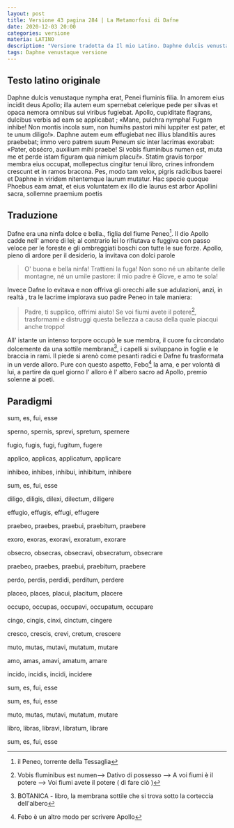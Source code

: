 ```yaml
---
layout: post
title: Versione 43 pagina 284 | La Metamorfosi di Dafne
date: 2020-12-03 20:00
categories: versione
materia: LATINO
description: "Versione tradotta da Il mio Latino. Daphne dulcis venustaque nympha erat, Penei fluminis filia. "
tags: Daphne venustaque versione
---
```

## Testo latino originale

Daphne dulcis venustaque nympha erat, Penei fluminis filia. In amorem eius incidit deus Apollo; illa autem eum spernebat celerique pede per silvas et opaca nemora omnibus sui viribus fugiebat. Apollo, cupiditate flagrans, dulcibus verbis ad eam se applicabat ; «Mane, pulchra nympha! Fugam inhibe! Non montis incola sum, non humihs pastori mihi luppiter est pater, et te unum diligo!». Daphne autem eum effugiebat nec illius blanditiis aures praebebat; immo vero patrem suum Peneum sic inter lacrimas exorabat: «Pater, obsécro, auxilium mihi praebe! Si  vobis fluminibus numen est, muta me et perde istam figuram qua nimium placui!». Statim gravis torpor membra eius occupat, mollepectus cingìtur tenui libro, crines infrondem crescunt et in ramos bracona. Pes, modo tam velox, pigris radicibus baerei et Daphne in viridem nitentemque laurum mutatur. Hac specie quoque Phoebus eam amat, et eius voluntatem ex illo die  laurus est arbor Apollini sacra, sollemne praemium poetis

## Traduzione

Dafne era una ninfa dolce e bella., figlia del fiume Peneo[^1]. Il dio Apollo cadde nell' amore di lei; al contrario lei lo rifiutava e fuggiva con passo veloce per le foreste e gli ombreggiati boschi con tutte le sue forze. Apollo, pieno di ardore per il desiderio, la invitava con dolci parole

> O' buona e bella ninfa! Trattieni la fuga! Non sono né un abitante delle montagne, né un umile pastore: il mio padre è Giove, e amo te sola!

Invece Dafne lo evitava e non offriva gli orecchi alle sue adulazioni, anzi, in realtà , tra le lacrime implorava suo padre Peneo in tale maniera:

>Padre, ti supplico, offrimi aiuto! Se voi fiumi avete il potere[^2], trasformami e distruggi questa bellezza a causa della quale piacqui anche troppo!

All' istante un intenso torpore occupò le sue membra, il cuore fu circondato dolcemente da una sottile membrana[^3], i capelli si sviluppano in foglie e le braccia in rami. Il piede si arenò 
come pesanti radici e Dafne fu trasformata in un verde alloro.   Pure con questo aspetto, Febo[^4] la ama, e per volontà di lui, a partire da quel giorno l' alloro è l' albero sacro ad Apollo, premio solenne ai poeti.

## Paradigmi

sum, es, fui, esse

sperno, spernis, sprevi, spretum, spernere

fugio, fugis, fugi, fugitum, fugere

applico, applicas, applicatum, applicare

inhibeo, inhibes, inhibui, inhibitum, inhibere

sum, es, fui, esse

diligo, diligis, dilexi, dilectum, diligere

effugio, effugis, effugi, effugere

praebeo, praebes, praebui, praebitum, praebere

exoro, exoras, exoravi, exoratum, exorare

obsecro, obsecras, obsecravi, obsecratum, obsecrare

praebeo, praebes, praebui, praebitum, praebere

perdo, perdis, perdidi, perditum, perdere

placeo, places, placui, placitum, placere

occupo, occupas, occupavi, occupatum, occupare

cingo, cingis, cinxi, cinctum, cingere

cresco, crescis, crevi, cretum, crescere

muto, mutas, mutavi, mutatum, mutare

amo, amas, amavi, amatum, amare

incido, incidis, incidi, incidere

sum, es, fui, esse

sum, es, fui, esse

muto, mutas, mutavi, mutatum, mutare

libro, libras, libravi, libratum, librare

sum, es, fui, esse

[^1]: il Peneo, torrente della Tessaglia
[^2]:   Vobis fluminibus est numen--> Dativo di possesso --> A voi fiumi è il potere --> Voi fiumi avete il potere ( di fare ciò ) 
[^3]: BOTANICA -  libro, la membrana sottile che si trova sotto la corteccia dell'albero
[^4]: Febo è un altro modo per scrivere Apollo
